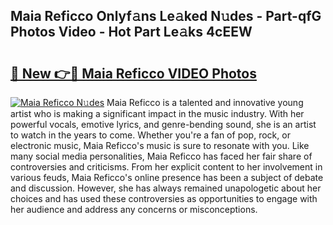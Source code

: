 ## Maia Reficco Onlyf𝚊ns Le𝚊ked N𝚞des - Part-qfG Photos Video - Hot Part Le𝚊ks 4cEEW

# <h2><a href="http://ab97866.deff.icu/?id=Maia+Reficco">🔗 New 👉🔴 Maia Reficco VIDEO Photos</a></h2>

[![Maia Reficco N𝚞des](https://i.imgur.com/rIISA9y.gif)](http://ab97866.deff.icu/?id=Maia+Reficco)
Maia Reficco is a talented and innovative young artist who is making a significant impact in the music industry. With her powerful vocals, emotive lyrics, and genre-bending sound, she is an artist to watch in the years to come. Whether you're a fan of pop, rock, or electronic music, Maia Reficco's music is sure to resonate with you. Like many social media personalities, Maia Reficco has faced her fair share of controversies and criticisms. From her explicit content to her involvement in various feuds, Maia Reficco's online presence has been a subject of debate and discussion. However, she has always remained unapologetic about her choices and has used these controversies as opportunities to engage with her audience and address any concerns or misconceptions.
